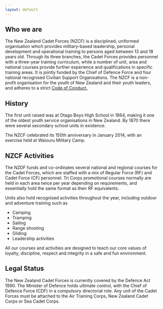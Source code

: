 ```yaml
---
layout: default
---
```


<section class="middle">
    <h2>Who we are</h2>
    <p>The New Zealand Cadet Forces (NZCF) is a disciplined, uniformed organisation which provides military-based leadership, personal development and operational training to persons aged between 13 and 18 years old. Through its three branches, the Cadet Forces provides personnel with a three-year training curriculum, while a number of unit, area and national courses provide further experience and qualifications in specific training areas. It is jointly funded by the Chief of Defence Force and four national recognised Civilian Support Organisations. The NZCF is a non-profit organisation for the youth of New Zealand and their youth leaders, and adheres to a strict <a href="conduct.html">Code of Conduct.</a></p>
</section>
<section class="middle">
    <h2>History</h2>
    <p>The first unit raised was at Otago Boys High School in 1864, making it one of the oldest youth service organisations in New Zealand. By 1870 there were several secondary school units in existence.</p>
    <p>The NZCF celebrated its 150th anniversary in January 2014, with an exercise held at Waiouru Military Camp.</p>
</section>
<section class="middle">
    <h2>NZCF Activities</h2>
    <p>The NZDF funds and co-ordinates several national and regional courses for the Cadet Forces, which are staffed with a mix of Regular Force (RF) and Cadet Force (CF) personnel. Tri Corps promotional courses normally are held in each area twice per year depending on requirements, and essentially hold the same format as their RF equivalents.</p>
    <p>Units also hold recognised activities throughout the year, including outdoor and adventure training such as</p>
    <ul>
        <li>Camping</li>
        <li>Tramping</li>
        <li>Sailing</li>
        <li>Range shooting</li>
        <li>Gliding</li>
        <li>Leadership activities</li>
    </ul>
    <p>All our courses and activities are designed to teach our core values of loyalty, discipline, respect and integrity in a safe and fun environment.</p>
</section>
<section class="middle">
    <h2>Legal Status</h2>
    <p>The New Zealand Cadet Forces is currently covered by the Defence Act 1990. The Minister of Defence holds ultimate control, with the Chief of Defence Force (CDF) in a compulsory directorial role. Any unit of the Cadet Forces must be attached to the Air Training Corps, New Zealand Cadet Corps or Sea Cadet Corps.</p>
</section>